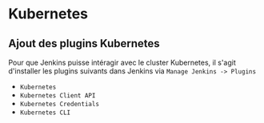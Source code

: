 # Kubernetes

## **Ajout des plugins Kubernetes**

Pour que Jenkins puisse intéragir avec le cluster Kubernetes, il s'agit d'installer les plugins suivants dans Jenkins via `Manage Jenkins -> Plugins`

* `Kubernetes`&#x20;
* `Kubernetes Client API`
* `Kubernetes Credentials`
* `Kubernetes CLI`

<figure><img src="https://github.com/smontri/esgi-devsecops/raw/main/images/kubernetes-plugins.jpg" alt=""><figcaption></figcaption></figure>
